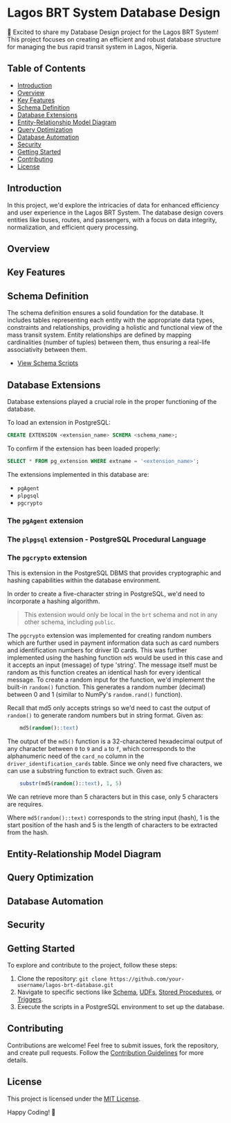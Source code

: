 # Lagos BRT System Database Design

🚌 Excited to share my Database Design project for the Lagos BRT System! This project focuses on creating an efficient and robust database structure for managing the bus rapid transit system in Lagos, Nigeria.

## Table of Contents
- [Introduction](#introduction)
- [Overview](#overview)
- [Key Features](#key-features)
- [Schema Definition](#database-schema-definition)
- [Database Extensions](#database-extensions)
- [Entity-Relationship Model Diagram](#entity-relationship-model-diagram)
- [Query Optimization](#query-optimization)
- [Database Automation](#database-automation)
- [Security](#security)
- [Getting Started](#getting-started)
- [Contributing](#contributing)
- [License](#license)

## Introduction

In this project, we'd explore the intricacies of data for enhanced efficiency and user experience in the Lagos BRT System. 
The database design covers entities like buses, routes, and passengers, with a focus on data integrity, normalization, and efficient query processing.

## Overview

## Key Features

## Schema Definition

The schema definition ensures a solid foundation for the database. 
It includes tables representing each entity with the appropriate data types, constraints and relationships, providing a holistic and functional view of the mass transit system. 
Entity relationships are defined by mapping cardinalities (number of tuples) between them, thus ensuring a real-life associativity between them.

- [View Schema Scripts](/schema-scripts)

## Database Extensions

Database extensions played a crucial role in the proper functioning of the database. 

To load an extension in PostgreSQL:

```sql
CREATE EXTENSION <extension_name> SCHEMA <schema_name>;

```

To confirm if the extension has been loaded properly:

```sql
SELECT * FROM pg_extension WHERE extname = '<extension_name>';

```

The extensions implemented in this database are:

- `pgAgent`
- `plpgsql`
- `pgcrypto`

### The `pgAgent` extension

### The `plpgsql` extension - PostgreSQL Procedural Language



### The `pgcrypto` extension

This is extension in the PostgreSQL DBMS that provides cryptographic and hashing capabilities within the database environment.

In order to create a five-character string in PostgreSQL, we'd need to incorporate a hashing algorithm. 

> This extension would only be local in the `brt` schema and not in any other schema, including `public`.

The `pgcrypto` extension was implemented for creating random numbers which are further used in payment information data such as card numbers and identification numbers for driver ID cards. This was further implemented using the hashing function `md5` would be used in this case and it accepts an input (message) of type 'string'. The message itself must be random as this function creates an identical hash for every identical message. To create a random input for the function, we'd implememt the built-in `random()` function. This generates a random number (decimal) between 0 and 1 (similar to NumPy's `random.rand()` function).

Recall that md5 only accepts strings so we'd need to cast the output of `random()` to generate random numbers but in string format. Given as:

```sql
    md5(random()::text)
```

The output of the `md5()` function is a 32-charactered hexadecimal output of any character between `0` to `9` and `a` to `f`, which corresponds to the alphanumeric need of the `card_no` column in the `driver_identification_cards` table. Since we only need five characters, we can use a substring function to extract such. Given as:

```sql
    substr(md5(random()::text), 1, 5)
```
We can retrieve more than 5 characters but in this case, only 5 characters are requires.

Where `md5(random()::text)` corresponds to the string input (hash), 1 is the start position of the hash and 5 is the length of characters to be extracted from the hash.

## Entity-Relationship Model Diagram

## Query Optimization

## Database Automation

## Security 

## Getting Started

To explore and contribute to the project, follow these steps:

1. Clone the repository: `git clone https://github.com/your-username/lagos-brt-database.git`
2. Navigate to specific sections like [Schema](/schema-scripts), [UDFs](/udf-scripts), [Stored Procedures](/stored-procedures), or [Triggers](/trigger-scripts).
3. Execute the scripts in a PostgreSQL environment to set up the database.

## Contributing

Contributions are welcome! Feel free to submit issues, fork the repository, and create pull requests. Follow the [Contribution Guidelines](CONTRIBUTING.md) for more details.

## License

This project is licensed under the [MIT License](LICENSE.md).

Happy Coding! 🚀
